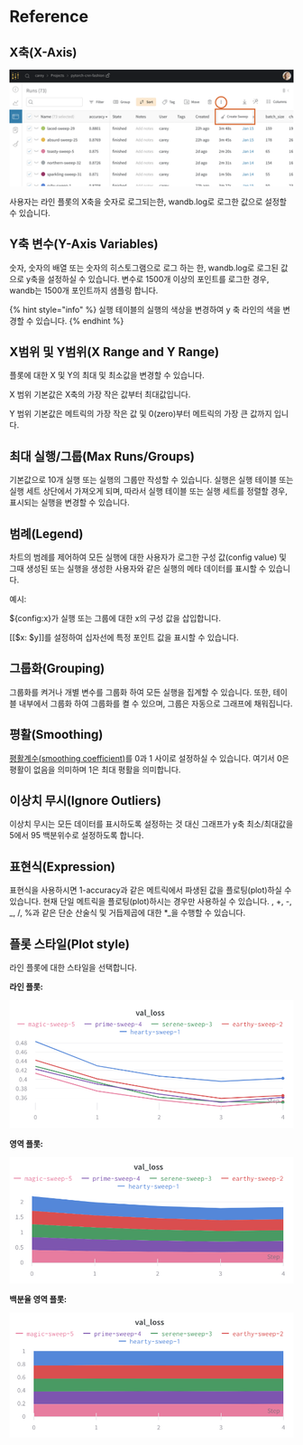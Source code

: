 # Reference

## **X축\(X-Axis\)**

![X&#xCD95; &#xC120;&#xD0DD;&#xD558;&#xAE30;](../../../../.gitbook/assets/image%20%2815%29.png)

 사용자는 라인 플롯의 X축을 숫자로 로그되는한, wandb.log로 로그한 값으로 설정할 수 있습니다.

##  **Y축 변수\(Y-Axis Variables\)**

 숫자, 숫자의 배열 또는 숫자의 히스토그램으로 로그 하는 한, wandb.log로 로그된 값으로 y축을 설정하실 수 있습니다. 변수로 1500개 이상의 포인트를 로그한 경우, wandb는 1500개 포인트까지 샘플링 합니다.

{% hint style="info" %}
실행 테이블의 실행의 색상을 변경하여 y 축 라인의 색을 변경할 수 있습니다.
{% endhint %}

## **X범위 및 Y범위\(X Range and Y Range\)**

플롯에 대한 X 및 Y의 최대 및 최소값을 변경할 수 있습니다.

X 범위 기본값은 X축의 가장 작은 값부터 최대값입니다.

Y 범위 기본값은 메트릭의 가장 작은 값 및 0\(zero\)부터 메트릭의 가장 큰 값까지 입니다.

## **최대 실행/그룹\(Max Runs/Groups\)**

기본값으로 10개 실행 또는 실행의 그룹만 작성할 수 있습니다. 실행은 실행 테이블 또는 실행 세트 상단에서 가져오게 되며, 따라서 실행 테이블 또는 실행 세트를 정렬할 경우, 표시되는 실행을 변경할 수 있습니다.

## **범례\(Legend\)**

차트의 범례를 제어하여 모든 실행에 대한 사용자가 로그한 구성 값\(config value\) 및 그때 생성된 또는 실행을 생성한 사용자와 같은 실행의 메타 데이터를 표시할 수 있습니다.

 예시:

${config:x}가 실행 또는 그룹에 대한 x의 구성 값을 삽입합니다.

\[\[$x: $y\]\]를 설정하여 십자선에 특정 포인트 값을 표시할 수 있습니다.

##  **그룹화\(Grouping\)**

그룹화를 켜거나 개별 변수를 그룹화 하여 모든 실행을 집계할 수 있습니다. 또한, 테이블 내부에서 그룹화 하여 그룹화를 켤 수 있으며, 그룹은 자동으로 그래프에 채워집니다.

##  **평활\(Smoothing\)**

 [평활계수\(smoothing coefficient\)](https://docs.wandb.com/library/technical-faq#what-formula-do-you-use-for-your-smoothing-algorithm)를 0과 1 사이로 설정하실 수 있습니다. 여기서 0은 평활이 없음을 의미하며 1은 최대 평활을 의미합니다.

##  **이상치 무시\(Ignore Outliers\)**

 이상치 무시는 모든 데이터를 표시하도록 설정하는 것 대신 그래프가 y축 최소/최대값을 5에서 95 백분위수로 설정하도록 합니다.

##  **표현식\(Expression\)**

 표현식을 사용하시면 1-accuracy과 같은 메트릭에서 파생된 값을 플로팅\(plot\)하실 수 있습니다. 현재 단일 메트릭을 플로팅\(plot\)하시는 경우만 사용하실 수 있습니다. , +, -, _, /, %과 같은 단순 산술식 및 거듭제곱에 대한 \*_을 수행할 수 있습니다.

##  **플롯 스타일\(Plot style\)**

 라인 플롯에 대한 스타일을 선택합니다.

**라인 플롯:**

![](../../../../.gitbook/assets/image%20%285%29%20%282%29%20%283%29%20%283%29%20%283%29.png)

 **영역 플롯:**

![](../../../../.gitbook/assets/image%20%2835%29%20%281%29%20%282%29%20%283%29%20%283%29%20%283%29%20%281%29.png)

**백분율 영역 플롯:**

![](../../../../.gitbook/assets/image%20%2869%29%20%284%29%20%286%29%20%282%29.png)

